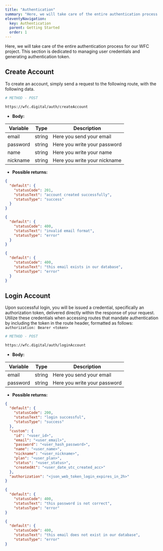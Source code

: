 ```yaml
---
title: "Authentication"
summary: "Here, we will take care of the entire authentication process for our WFC project. This section is dedicated to managing user credentials and generating authentication token."
eleventyNavigation:
  key: Authentication
  parent: Getting Started
  order: 1
---
```


Here, we will take care of the entire authentication process for our WFC project. This section is dedicated to managing user credentials and generating authentication token.

## Create Account

To create an account, simply send a request to the following route, with the following data.

```bash
# METHOD - POST

https://wfc.digital/auth/createAccount
```

<!-- ## header

<div class="table-responsive">
  <table class="table table--striped table--hover">
    <thead>
      <tr>
        <th>Variable</th>
        <th>Type</th>
        <th>Description</th>
      </tr>
    </thead>
    <tbody>
    <tr>
      <td>authorization</td>
      <td>string</td>
      <td></td>
    </tr>
    </tbody>
  </table>
</div> -->

- **Body:**

<div class="table-responsive">
  <table class="table table--striped table--hover">
    <thead>
      <tr>
        <th>Variable</th>
        <th>Type</th>
        <th>Description</th>
      </tr>
    </thead>
    <tbody>
    <tr>
      <td>email</td>
      <td>string</td>
      <td>Here you send your email</td>
    <tr>
    <tr>
      <td>password</td>
      <td>string</td>
      <td>Here you write your password</td>
    <tr>
    <tr>
      <td>name</td>
      <td>string</td>
      <td>Here you write your name</td>
    <tr>
    <tr>
      <td>nickname</td>
      <td>string</td>
      <td>Here you write your nickname</td>
    <tr>
    </tbody>
  </table>
</div>

- **Possible returns:**

```json
{
  "default": {
    "statusCode": 201,
    "statusText": "account created successfully",
    "statusType": "success"
  }
}
```

```json
{
  "default": {
    "statusCode": 400,
    "statusText": "invalid email format",
    "statusType": "error"
  }
}
```

```json
{
  "default": {
    "statusCode": 400,
    "statusText": "this email exists in our database",
    "statusType": "error"
  }
}
```

## Login Account

Upon successful login, you will be issued a credential, specifically an authorization token, delivered directly within the response of your request. Utilize these credentials when accessing routes that mandate authentication by including the token in the route header, formatted as follows: `authorization: Bearer <token>
`

```bash
# METHOD - POST

https://wfc.digital/auth/loginAccount
```

- **Body:**

<div class="table-responsive">
  <table class="table table--striped table--hover">
    <thead>
      <tr>
        <th>Variable</th>
        <th>Type</th>
        <th>Description</th>
      </tr>
    </thead>
    <tbody>
    <tr>
      <td>email</td>
      <td>string</td>
      <td>Here you send your email</td>
    <tr>
    <tr>
      <td>password</td>
      <td>string</td>
      <td>Here you write your password</td>
    <tr>
    </tbody>
  </table>
</div>

- **Possible returns:**

```json
{
  "default": {
    "statusCode": 200,
    "statusText": "login successful",
    "statusType": "success"
  },
  "custom": {
    "id": "<user_id>",
    "email": "<user_email>",
    "password": "<user_hash_password>",
    "name": "<user_name>",
    "nickname": "<user_nickname>",
    "plan": "<user_plan>",
    "status": "<user_status>",
    "createdAt": "<user_date_utc_created_acc>"
  },
  "authorization": "<json_web_token_login_expires_in_2h>"
}
```

```json
{
  "default": {
    "statusCode": 400,
    "statusText": "this password is not correct",
    "statusType": "error"
}
```

```json
{
  "default": {
    "statusCode": 400,
    "statusText": "this email does not exist in our database",
    "statusType": "error"
}
```
